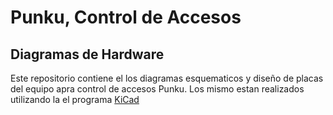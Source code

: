# Punku, Control de Accesos

## Diagramas de Hardware

Este repositorio contiene el los diagramas esquematicos y diseño de placas del equipo apra control de accesos Punku. Los mismo estan realizados utilizando la el programa [KiCad](http://kicad.org/)
